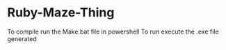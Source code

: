 # Ruby-Maze-Thing
To compile run the Make.bat file in powershell 
To run execute the .exe file generated
